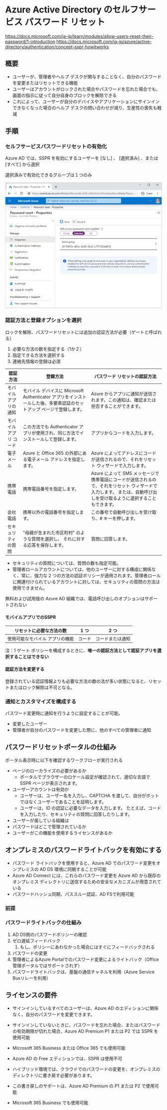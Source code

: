# Azure Active Directory のセルフサービス パスワード リセット

https://docs.microsoft.com/ja-jp/learn/modules/allow-users-reset-their-password/1-introduction
https://docs.microsoft.com/ja-jp/azure/active-directory/authentication/concept-sspr-howitworks

## 概要

- ユーザーが、管理者やヘルプ デスクが関与することなく、自分のパスワードを変更またはリセットできる機能
- ユーザーはアカウントがロックされた場合やパスワードを忘れた場合でも、画面の指示に従って自分自身のブロックを解除できる
- これによって、ユーザーが自分のデバイスやアプリケーションにサインインできなくなった場合のヘルプ デスクの問い合わせが減り、生産性の喪失も軽減

## 手順

### セルフサービスパスワードリセットの有効化

Azure AD では、SSPR を有効にするユーザーを [なし] 、 [選択済み] 、または [すべて] から選択

選択済みで有効化できるグループは１つのみ

![picture 5](images/8b8af599adb92bf3c51a08281c13270c829f2f64a40bd3ca6b8a596d789810aa.png)  

### 認証方法と登録オプションを選択

ロックを解除、パスワードリセットには追加の認証方法が必要（ゲートと呼ばれる）

1. 必要な方法の数を指定する（1か２）
2. 指定できる方法を選択する
3. 連絡先情報の登録は必須

認証方法 | 登録方法 | パスワード リセットの認証方法
-----|------|----------------
モバイル アプリの通知 | モバイル デバイスに Microsoft Authenticator アプリをインストールした後、多要素認証のセットアップ ページで登録します。 | Azure からアプリに通知が送信されます。この通知は、確認または拒否することができます。
モバイル アプリ コード | この方法でも Authenticator アプリが使用され、同じ方法でインストールして登録します。 | アプリからコードを入力します。
電子メール | Azure と Office 365 の外部にある電子メール アドレスを指定します。 | Azure によってアドレスにコードが送信されるので、それをリセット ウィザードで入力します。
携帯電話 | 携帯電話番号を指定します。 | Azure によって SMS メッセージで携帯電話にコードが送信されるので、それをリセット ウィザードで入力します。 または、自動呼び出しを受け取るように選択することもできます。
会社電話 | 携帯以外の電話番号を指定します。 | この番号で自動呼び出しを受け取り、# キーを押します。
セキュリティの質問 | "母親が生まれた市区町村" のような質問を選択し、 それに対する応答を保存します。 | 質問に回答します。

- セキュリティの質問については、質問の数も指定可能。
- 管理者ロールアカウントについては、他のユーザーに対する構成に関係なく、常に、強力な 2 つの方法の認証ポリシーが適用されます。管理者ロールに関連付けられているアカウントに対しては、セキュリティの質問の方法は使用できません。

無料および試用版の Azure AD 組織では、電話呼び出しのオプションはサポートされない

#### モバイルアプリでのSSPR

リセットに必要な方法の数 | 1 つ | 2 つ
-------------|-----|----
使用可能なモバイル アプリの機能 | コード | コードまたは通知

注：1 ゲート ポリシーを構成するときに、**唯一の認証方法として認証アプリを選択することはできない**

#### 認証方法を変更する

登録されている認証情報よりも必要な方法の数の法が多い状態になると、リセットまたはロック解除は不可となる。

### 通知とカスタマイズを構成する

パスワード変更時に通知を行うように設定することが可能。

- 変更したユーザー
- 管理者が自分のパスワードを変更した際に、他のすべての管理者に通知

## パスワードリセットポータルの仕組み

ポータル表示時に以下を確認するワークフローが実行される

- ページのローカライズの必要があるか
  - ポータルでブラウザーのロケール設定が確認されて、適切な言語で SSPR ページが表示されます。
- ユーザーアカウントは有効か
  - ユーザーは、ユーザー名を入力し、CAPTCHA を渡して、自分がボットではなくユーザーであることを証明します。
  - ユーザーは、ID の認証に必要なデータを入力します。 たとえば、コードを入力したり、セキュリティの質問に回答したりします。
- ユーザーが属している組織は
- パスワードはどこで管理されているか
- ユーザーがこの機能を使用するライセンスがあるか

## オンプレミスのパスワードライトバックを有効にする

- パスワード ライトバックを使用すると、Azure AD でのパスワード変更をオンプレミスの AD DS 環境に同期することが可能
- Azure AD Connect には、これらのパスワード変更を Azure AD から既存のオンプレミス ディレクトリに送信するための安全なメカニズムが用意されている
- パスワードハッシュ同期、パススルー認証、AD FSで利用可能

### 前提

### パスワードライトバックの仕組み

1. AD DS側のパスワードポリシーの確認
2. ゼロ遅延フィードバック
   1. もし、ポリシーにあわなかった場合にはすぐにフィードバックされる
3. パスワードの変更
4. 管理者によるAzure Portalでのパスワード変更によるライトバック（Office管理ポータルではサポートされず）
5. パスワードライトバックは、基盤の通信チャネルを利用（Azure Service Busリレーを利用）

## ライセンスの要件

- サインインしているすべてのユーザーは、Azure AD のエディションに関係なく、自分のパスワードを変更できます。
- サインインしていないときに、パスワードを忘れた場合、またはパスワードの有効期限が切れた場合、Azure AD Premium P1 または P2 では SSPR を使用可能
- Microsoft 365 Business または Office 365 でも使用可能
- Azure AD の Free エディションでは、SSPR は使用不可

- ハイブリッド環境では、クラウドでのパスワードの変更を、オンプレミスのディレクトリに書き戻す必要があります。
- この書き戻しのサポートは、Azure AD Premium の P1 または P2 で使用可能
- Microsoft 365 Business でも使用可能

